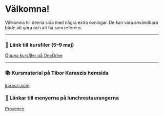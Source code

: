 # Välkomna!

Välkomna till denna sida med några extra övningar. De kan vara användbara både att göra och att ha som referens.

---

### 📁 Länk till kursfiler (5–9 maj)

[Öppna kursfiler på OneDrive](https://1drv.ms/t/c/fb5c7f8b8caa2fb7/EbV4ze8SySBApCHoF5nqm1MBO0hkDYKPqPmJTzIt9WxSFw?e=tE6yUa)

---

### 📚 Kursmaterial på Tibor Karaszis hemsida

[karaszi.com](https://karaszi.com/)

### 📁 Länkar till menyerna på lunchrestaurangerna

[Provence](https://www.kvartersmenyn.se/index.php/rest/16302)

